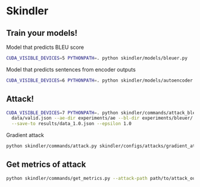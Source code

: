 # Skindler


## Train your models!

Model that predicts BLEU score
```bash
CUDA_VISIBLE_DEVICES=5 PYTHONPATH=. python skindler/models/bleuer.py
```

Model that predicts sentences from encoder outputs
```bash
CUDA_VISIBLE_DEVICES=6 PYTHONPATH=. python skindler/models/autoencoder.py
```

## Attack!

```bash
CUDA_VISIBLE_DEVICES=7 PYTHONPATH=. python skindler/commands/attack_bleuer.py \
  data/valid.json --ae-dir experiments/ae --bl-dir experiments/bleuer/ \
  --save-to results/data_1.0.json --epsilon 1.0
```

Gradient attack
```bash
python skindler/commands/attack.py skindler/configs/attacks/gradient_attack.jsonnet  --out-dir gradient_attack_folder
```

## Get metrics of attack

```bash
python skindler/commands/get_metrics.py --attack-path path/to/attack_output
```